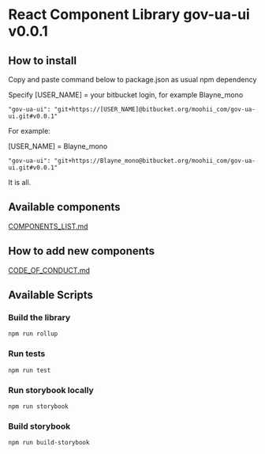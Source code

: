 # React Component Library gov-ua-ui v0.0.1

## How to install

Copy and paste command below to package.json as usual npm dependency

Specify [USER_NAME] = your bitbucket login, for example Blayne_mono
```
"gov-ua-ui": "git+https://[USER_NAME]@bitbucket.org/moohii_com/gov-ua-ui.git#v0.0.1"
```

For example:

[USER_NAME] = Blayne_mono

```
"gov-ua-ui": "git+https://Blayne_mono@bitbucket.org/moohii_com/gov-ua-ui.git#v0.0.1"
```

It is all. 

## Available components

[COMPONENTS_LIST.md](MDDescriptions/COMPONENTS_LIST.md)

## How to add new components

[CODE_OF_CONDUCT.md](CODE_OF_CONDUCT.md)

## Available Scripts

### Build the library

```
npm run rollup
```

### Run tests

```
npm run test
```

### Run storybook locally

```
npm run storybook
```

### Build storybook

```
npm run build-storybook
```
